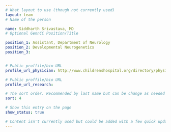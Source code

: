 ```yaml
---
# What layout to use (though not currently used)
layout: team
# Name of the person

name: Siddharth Srivastava, MD
# Optional GennCC Position/Title

position_1: Assistant, Department of Neurology
position_2: Developmental Neurogenetics
position_3:


# Public proffile/bio URL
profile_url_physician: http://www.childrenshospital.org/directory/physicians/s/siddharth-srivastava

# Public proffile/bio URL
profile_url_research:

# The sort order. Recommended by last name but can be change as needed
sort: 4

# Show this entry on the page
show_status: true

# Content isn't currently used but could be added with a few quick updates if needed to allow for bios
---
```

